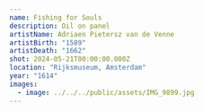 ```yaml
---
name: Fishing for Souls
description: Oil on panel
artistName: Adriaen Pietersz van de Venne
artistBirth: "1589"
artistDeath: "1662"
shot: 2024-05-21T00:00:00.000Z
location: "Rijksmuseum, Amsterdam"
year: "1614"
images:
  - image: ../../../public/assets/IMG_9899.jpg
---
```

